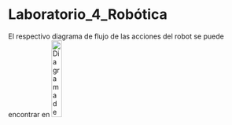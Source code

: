 # Laboratorio_4_Robótica

El respectivo diagrama de flujo de las acciones del robot se puede encontrar  en <img src="https://github.com/Juanfe710/Laboratorio_4_Rob-tica/blob/main/Diagramas%20y%20Par%C3%A1metros%20DH/DiagramaFlujo_Laboratorio4.png" alt="Diagrama de Flujo" width="20%"/>

